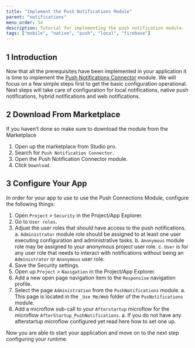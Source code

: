 ```yaml
---
title: "Implement the Push Notifications Module"
parent: "notifications"
menu_order: 54
description: Tutorial for implementing the push notification module.
tags: ["mobile", "native", "push", "local", "firebase"]
---
```


## 1 Introduction

Now that all the prerequisites have been implemented in your application it is time to implement the [Push Notifications Connector](https://marketplace.mendix.com/link/component/3003) module. We will focus on a few simple steps first to get the basic configuration operational. Next steps will take care of configuration for local notifications, native push notifications, hybrid notifications and web notifications. 

## 2 Download From Marketplace

If you haven’t done so make sure to download the module from the Marketplace

1. Open up the marketplace from Studio pro.
1. Search for `Push Notification Connector`.
1. Open the Push Notification Connector module.
1. Click `Download`.

## 3 Configure Your App

In order for your app to use to use the Push Connections Module, configure the following things:

1. Open `Project` > `Security` in the Project/App Explorer.
1. Go to `User roles`.
1. Adjust the user roles that should have access to the push notifications.
	a. `Administrator` module role should be assigned to at least one user executing configuration and administrative tasks.
	b. `Anonymous` module role may be assigned to your anonymous project user role.
	c. `User` is for any user role that needs to interact with notifications without being an `Administrator` or `Anonymous` user role.
1. Save the Security settings.
1. Open up `Project` > `Navigation` in the Project/App Explorer.
1. Add a new open page navigation item to the `Responsive` navigation profile.
1. Select the page `Administration` from the `PushNotifications` module.
	a. This page is located in the `_Use Me/Web` folder of the `PusNotifications` module.
1. Add a microflow sub-call to your `Afterstartup` microflow for the microflow `AfterStartup_PushNotifications`.
	a. If you do not have any afterstartup microflow configured yet read here how to set one up.

Now you are able to start your application and move on to the next step configuring your runtime.
